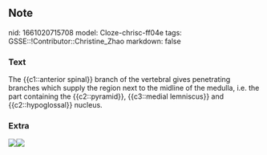 ## Note
nid: 1661020715708
model: Cloze-chrisc-ff04e
tags: GSSE::!Contributor::Christine_Zhao
markdown: false

### Text
<div>
  <div>
    <div>
      <div>
        The {{c1::anterior spinal}} branch of the vertebral gives
        penetrating branches which supply the region next to the
        midline of the medulla, i.e. the part containing the
        {{c2::pyramid}}, {{c3::medial lemniscus}} and
        {{c2::hypoglossal}} nucleus.
      </div>
    </div>
  </div>
</div>

### Extra
<img src=
"Screen%20Shot%202021-08-11%20at%208.18.23%20pm.png"><img src= 
"paste-a06aa3dcd9c1fb2031d869435cfae9764ba3942b.jpg">
